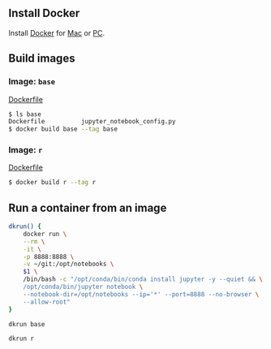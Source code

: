 ## Install Docker
Install [Docker](https://www.docker.com/) for [Mac](https://www.docker.com/docker-mac) or [PC](https://www.docker.com/docker-windows).

## Build images
### Image: `base`
[Dockerfile](https://github.com/yang-zhang/docker-setup/blob/master/base/Dockerfile)
```sh
$ ls base
Dockerfile			jupyter_notebook_config.py
$ docker build base --tag base
```
### Image: `r`
[Dockerfile](https://github.com/yang-zhang/docker-setup/blob/master/r/Dockerfile)
```sh
$ docker build r --tag r
```

## Run a container from an image
```sh
dkrun() {
	docker run \
	--rm \
	-it \
	-p 8888:8888 \
	-v ~/git:/opt/notebooks \
	$1 \
	/bin/bash -c "/opt/conda/bin/conda install jupyter -y --quiet && \
	/opt/conda/bin/jupyter notebook \
	--notebook-dir=/opt/notebooks --ip='*' --port=8888 --no-browser \
	--allow-root"
}
```
```sh
dkrun base
```
```sh
dkrun r
```
